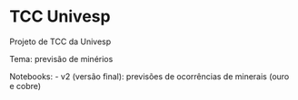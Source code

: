 # TCC Univesp

Projeto de TCC da Univesp

Tema: previsão de minérios

Notebooks:
    - v2 (versão final): previsões de ocorrências de minerais (ouro e cobre)
